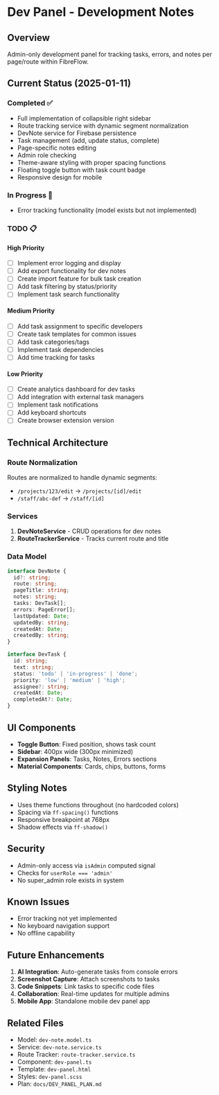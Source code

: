 # Dev Panel - Development Notes

## Overview
Admin-only development panel for tracking tasks, errors, and notes per page/route within FibreFlow.

## Current Status (2025-01-11)

### Completed ✅
- Full implementation of collapsible right sidebar
- Route tracking service with dynamic segment normalization
- DevNote service for Firebase persistence
- Task management (add, update status, complete)
- Page-specific notes editing
- Admin role checking
- Theme-aware styling with proper spacing functions
- Floating toggle button with task count badge
- Responsive design for mobile

### In Progress 🚧
- Error tracking functionality (model exists but not implemented)

### TODO 📋

#### High Priority
- [ ] Implement error logging and display
- [ ] Add export functionality for dev notes
- [ ] Create import feature for bulk task creation
- [ ] Add task filtering by status/priority
- [ ] Implement task search functionality

#### Medium Priority
- [ ] Add task assignment to specific developers
- [ ] Create task templates for common issues
- [ ] Add task categories/tags
- [ ] Implement task dependencies
- [ ] Add time tracking for tasks

#### Low Priority
- [ ] Create analytics dashboard for dev tasks
- [ ] Add integration with external task managers
- [ ] Implement task notifications
- [ ] Add keyboard shortcuts
- [ ] Create browser extension version

## Technical Architecture

### Route Normalization
Routes are normalized to handle dynamic segments:
- `/projects/123/edit` → `/projects/[id]/edit`
- `/staff/abc-def` → `/staff/[id]`

### Services
1. **DevNoteService** - CRUD operations for dev notes
2. **RouteTrackerService** - Tracks current route and title

### Data Model
```typescript
interface DevNote {
  id?: string;
  route: string;
  pageTitle: string;
  notes: string;
  tasks: DevTask[];
  errors: PageError[];
  lastUpdated: Date;
  updatedBy: string;
  createdAt: Date;
  createdBy: string;
}

interface DevTask {
  id: string;
  text: string;
  status: 'todo' | 'in-progress' | 'done';
  priority: 'low' | 'medium' | 'high';
  assignee?: string;
  createdAt: Date;
  completedAt?: Date;
}
```

## UI Components
- **Toggle Button**: Fixed position, shows task count
- **Sidebar**: 400px wide (300px minimized)
- **Expansion Panels**: Tasks, Notes, Errors sections
- **Material Components**: Cards, chips, buttons, forms

## Styling Notes
- Uses theme functions throughout (no hardcoded colors)
- Spacing via `ff-spacing()` functions
- Responsive breakpoint at 768px
- Shadow effects via `ff-shadow()`

## Security
- Admin-only access via `isAdmin` computed signal
- Checks for `userRole === 'admin'`
- No super_admin role exists in system

## Known Issues
- Error tracking not yet implemented
- No keyboard navigation support
- No offline capability

## Future Enhancements
1. **AI Integration**: Auto-generate tasks from console errors
2. **Screenshot Capture**: Attach screenshots to tasks
3. **Code Snippets**: Link tasks to specific code files
4. **Collaboration**: Real-time updates for multiple admins
5. **Mobile App**: Standalone mobile dev panel app

## Related Files
- Model: `dev-note.model.ts`
- Service: `dev-note.service.ts`
- Route Tracker: `route-tracker.service.ts`
- Component: `dev-panel.ts`
- Template: `dev-panel.html`
- Styles: `dev-panel.scss`
- Plan: `docs/DEV_PANEL_PLAN.md`